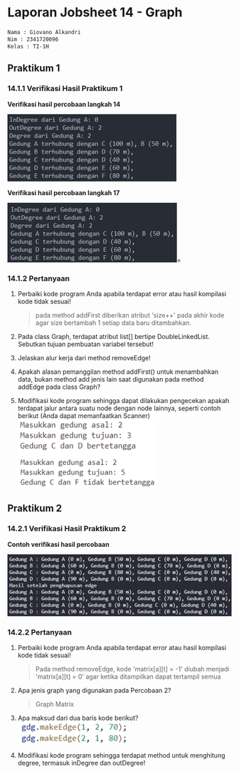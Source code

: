 # Laporan Jobsheet 14 - Graph

```
Nama : Giovano Alkandri
Nim : 2341720096
Kelas : TI-1H
```

## Praktikum 1

### 14.1.1 Verifikasi Hasil Praktikum 1

**Verifikasi hasil percobaan langkah 14**  

![alt text](image-1.png)

**Verifikasi hasil percobaan langkah 17**

![alt text](image-2.png)=

### 14.1.2 Pertanyaan

1. Perbaiki kode program Anda apabila terdapat error atau hasil kompilasi kode tidak sesuai!  

    > pada method addFirst diberikan atribut 'size++' pada akhir kode agar size bertambah 1 setiap data baru ditambahkan.

2. Pada class Graph, terdapat atribut list[] bertipe DoubleLinkedList. Sebutkan tujuan pembuatan variabel tersebut!  

    > 

3. Jelaskan alur kerja dari method removeEdge!
4. Apakah alasan pemanggilan method addFirst() untuk menambahkan data, bukan method add jenis lain saat digunakan pada method addEdge pada class Graph?
5. Modifikasi kode program sehingga dapat dilakukan pengecekan apakah terdapat jalur antara suatu node dengan node lainnya, seperti contoh berikut (Anda dapat memanfaatkan Scanner)  
    ![alt text](image-3.png)


## Praktikum 2

### 14.2.1 Verifikasi Hasil Praktikum 2

**Contoh verifikasi hasil percobaan**  

![alt text](image-4.png)

### 14.2.2 Pertanyaan
1. Perbaiki kode program Anda apabila terdapat error atau hasil kompilasi kode tidak sesuai!  

    > Pada method removeEdge, kode 'matrix[a][t] = -1' diubah menjadi 'matrix[a][t] = 0' agar ketika ditampilkan dapat tertampil semua

2. Apa jenis graph yang digunakan pada Percobaan 2?  

    > Graph Matrix

3. Apa maksud dari dua baris kode berikut?  
    ![alt text](image-5.png)  

    > 
    
4. Modifikasi kode program sehingga terdapat method untuk menghitung degree, termasuk inDegree dan outDegree!
